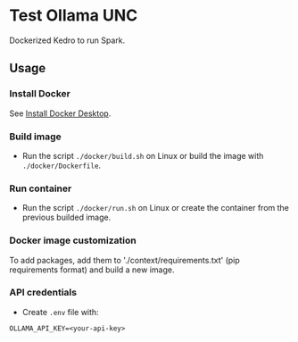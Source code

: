 # Test Ollama UNC

Dockerized Kedro to run Spark.

## Usage

### Install Docker

See [Install Docker Desktop](https://docs.docker.com/desktop/).

### Build image

* Run the script `./docker/build.sh` on Linux or build the image with `./docker/Dockerfile`. 

### Run container

* Run the script `./docker/run.sh` on Linux or create the container from the previous builded image.

### Docker image customization

To add packages, add them to './context/requirements.txt' (pip requirements format) and build a new image.

### API credentials

* Create `.env` file with:
```
OLLAMA_API_KEY=<your-api-key>
```
